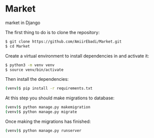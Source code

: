 # Market
market in Django

The first thing to do is to clone the repository:

```sh
$ git clone https://github.com/AmiirEbadi/Market.git
$ cd Market
```

Create a virtual environment to install dependencies in and activate it:

```sh
$ python3 -m venv venv
$ source venv/bin/activate
```

Then install the dependencies:

```sh
(venv)$ pip install -r requirements.txt
```

At this step you should make migrations to database:

```sh
(venv)$ python manage.py makemigration
(venv)$ python manage.py migrate
```

Once making the migrations has finished:

```sh
(venv)$ python manage.py runserver
```
